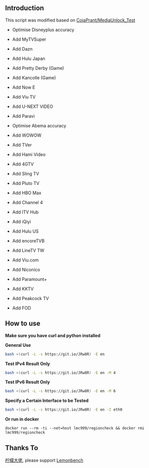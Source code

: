 ## Introduction
This script was modified based on [CoiaPrant/MediaUnlock_Test](https://github.com/CoiaPrant/MediaUnlock_Test)

+ Optimise Disneyplus accuracy

+ Add MyTVSuper

+ Add Dazn

+ Add Hulu Japan

+ Add Pretty Derby (Game)

+ Add Kancolle (Game)

+ Add Now E

+ Add Viu TV

+ Add U-NEXT VIDEO

+ Add Paravi

+ Optimise Abema accuracy

+ Add WOWOW

+ Add TVer

+ Add Hami Video

+ Add 4GTV

+ Add Sling TV

+ Add Pluto TV

+ Add HBO Max

+ Add Channel 4

+ Add ITV Hub

+ Add iQiyi

+ Add Hulu US

+ Add encoreTVB

+ Add LineTV TW

+ Add Viu.com

+ Add Niconico

+ Add Paramount+

+ Add KKTV

+ Add Peakcock TV

+ Add FOD

## How to use

**Make sure you have curl and python installed**

**General Use**
````bash
bash <(curl -L -s https://git.io/JRw8R) -E en
````

**Test IPv4 Result Only**
````bash
bash <(curl -L -s https://git.io/JRw8R) -E en -M 4
````

**Test IPv6 Result Only**
````bash
bash <(curl -L -s https://git.io/JRw8R) -E en -M 6
````

**Specify a Certain Interface to be Tested**
````bash
bash <(curl -L -s https://git.io/JRw8R) -E en -I eth0
````

**Or run in docker**
````docker
docker run --rm -ti --net=host lmc999/regioncheck && docker rmi lmc999/regioncheck
````


## Thanks To
[柠檬大佬](https://t.me/ilemonrain), please support [Lemonbench](https://github.com/LemonBench/LemonBench)

